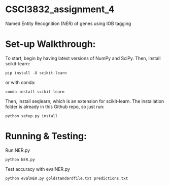 # CSCI3832_assignment_4
Named Entity Recognition (NER) of genes using IOB tagging


# Set-up Walkthrough:
To start, begin by having latest versions of NumPy and SciPy. Then, install scikit-learn:

```
pip install -U scikit-learn
```
or with conda:
```
conda install scikit-learn
```

Then, install seqlearn, which is an extension for scikit-learn. The installation folder is already in this Github repo, so just run:

```
python setup.py install
```

# Running & Testing:
Run NER.py
```
python NER.py
```

Test accuracy with evalNER.py
```
python evalNER.py goldstandardfile.txt predictions.txt
```
